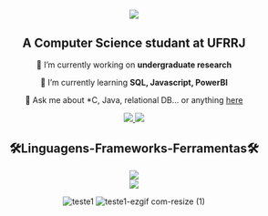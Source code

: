 <h1 align = "center">
  <img src="https://readme-typing-svg.herokuapp.com/?font=IntelOneMono&size=35&center=true&vCenter=true&width=500&height=70&duration=4000&lines=Hi+There!;+I'm+Bruna+!;+Welcome+!" />
</h1>

<div align = "center">

<h2 align = "center"> A Computer Science studant at UFRRJ</h2>
<div>
  
   🔭 I’m currently working on **undergraduate research**
 
 🌱 I’m currently learning **SQL, Javascript, PowerBI**

💬 Ask me about *C, Java, relational DB... or anything [here](https://github.com/BrunaLuisaCRS/BrunaLuisaCRS/issues)

<div align="center"> 

  <a href="https://www.linkedin.com/in/bruna-lu%C3%ADsa-806362231" target="_blank">
    <img src="https://img.shields.io/badge/LinkedIn-0077B5?style=for-the-badge&logo=linkedin&logoColor=white" target="_blank" />
  </a>
  
  <a href="mailto:brunaluisacostareis@gmail.com" target="_blank">
    <img src="https://img.shields.io/badge/Gmail-333333?style=for-the-badge&logo=gmail&logoColor=red" />
  </a>


<h2>🛠Linguagens-Frameworks-Ferramentas🛠</h2>
  
  <img src="https://skillicons.dev/icons?i=python,c,lua,java,html,css" /><br>
  <img src="https://skillicons.dev/icons?i=git,github,vscode" /><br>
   
 </div>


![teste1](https://github.com/BrunaLuisaCRS/BrunaLuisaCRS/assets/169390062/89e0ccdd-2c94-407e-bbba-39f2640e09bc)
![teste1-ezgif com-resize (1)](https://github.com/BrunaLuisaCRS/BrunaLuisaCRS/assets/169390062/02939661-5689-44e6-a756-8eb672c75e9a)
